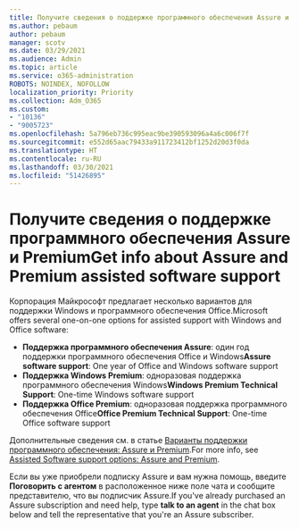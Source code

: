 ```yaml
---
title: Получите сведения о поддержке программного обеспечения Assure и Premium
ms.author: pebaum
author: pebaum
manager: scotv
ms.date: 03/29/2021
ms.audience: Admin
ms.topic: article
ms.service: o365-administration
ROBOTS: NOINDEX, NOFOLLOW
localization_priority: Priority
ms.collection: Adm_O365
ms.custom:
- "10136"
- "9005723"
ms.openlocfilehash: 5a796eb736c995eac9be390593096a4a6c006f7f
ms.sourcegitcommit: e552d65aac79433a911723412bf1252d20d3f0da
ms.translationtype: HT
ms.contentlocale: ru-RU
ms.lasthandoff: 03/30/2021
ms.locfileid: "51426895"
---
```

# <a name="get-info-about-assure-and-premium-assisted-software-support"></a><span data-ttu-id="8eb02-102">Получите сведения о поддержке программного обеспечения Assure и Premium</span><span class="sxs-lookup"><span data-stu-id="8eb02-102">Get info about Assure and Premium assisted software support</span></span>

<span data-ttu-id="8eb02-103">Корпорация Майкрософт предлагает несколько вариантов для поддержки Windows и программного обеспечения Office.</span><span class="sxs-lookup"><span data-stu-id="8eb02-103">Microsoft offers several one-on-one options for assisted support with Windows and Office software:</span></span>

- <span data-ttu-id="8eb02-104">**Поддержка программного обеспечения Assure**: один год поддержки программного обеспечения Office и Windows</span><span class="sxs-lookup"><span data-stu-id="8eb02-104">**Assure software support**: One year of Office and Windows software support</span></span>
- <span data-ttu-id="8eb02-105">**Поддержка Windows Premium**: одноразовая поддержка программного обеспечения Windows</span><span class="sxs-lookup"><span data-stu-id="8eb02-105">**Windows Premium Technical Support**: One-time Windows software support</span></span>
- <span data-ttu-id="8eb02-106">**Поддержка Office Premium**: одноразовая поддержка программного обеспечения Office</span><span class="sxs-lookup"><span data-stu-id="8eb02-106">**Office Premium Technical Support**: One-time Office software support</span></span>

<span data-ttu-id="8eb02-107">Дополнительные сведения см. в статье [Варианты поддержки программного обеспечения: Assure и Premium](https://support.microsoft.com/help/4467230/assisted-software-support-options-assure-premium).</span><span class="sxs-lookup"><span data-stu-id="8eb02-107">For more info, see [Assisted Software support options: Assure and Premium](https://support.microsoft.com/help/4467230/assisted-software-support-options-assure-premium).</span></span>

<span data-ttu-id="8eb02-108">Если вы уже приобрели подписку Assure и вам нужна помощь, введите **Поговорить с агентом** в расположенное ниже поле чата и сообщите представителю, что вы подписчик Assure.</span><span class="sxs-lookup"><span data-stu-id="8eb02-108">If you've already purchased an Assure subscription and need help, type **talk to an agent** in the chat box below and tell the representative that you're an Assure subscriber.</span></span>


